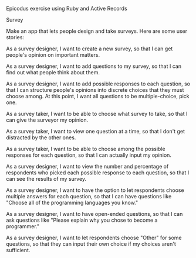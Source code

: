 Epicodus exercise using Ruby and Active Records

Survey

Make an app that lets people design and take surveys. Here are some user stories:

As a survey designer, I want to create a new survey, so that I can get people's opinion on important matters.

As a survey designer, I want to add questions to my survey, so that I can find out what people think about them.

As a survey designer, I want to add possible responses to each question, so that I can structure people's opinions into discrete choices that they must choose among. At this point, I want all questions to be multiple-choice, pick one.

As a survey taker, I want to be able to choose what survey to take, so that I can give the surveyor my opinion.

As a survey taker, I want to view one question at a time, so that I don't get distracted by the other ones.

As a survey taker, I want to be able to choose among the possible responses for each question, so that I can actually input my opinion.

As a survey designer, I want to view the number and percentage of respondents who picked each possible response to each question, so that I can see the results of my survey.

As a survey designer, I want to have the option to let respondents choose multiple answers for each question, so that I can have questions like "Choose all of the programming languages you know."

As a survey designer, I want to have open-ended questions, so that I can ask questions like "Please explain why you chose to become a programmer."

As a survey designer, I want to let respondents choose "Other" for some questions, so that they can input their own choice if my choices aren't sufficient.